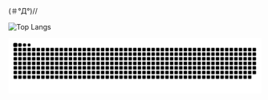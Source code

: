 (＃°Д°)//

![Top Langs](https://github-readme-stats.vercel.app/api/top-langs/?username=eitaaaaar&layout=compact&theme=dark)

![Snake](https://raw.githubusercontent.com/eitaaaaar/eitaaaaar/output/github-contribution-grid-snake-dark.svg)
